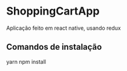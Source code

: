 # ShoppingCartApp
Aplicação feito em react native, usando redux


## Comandos de instalação
yarn
npm install



